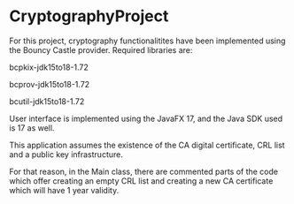 # CryptographyProject

For this project, cryptography functionalitites have been implemented using the Bouncy Castle provider. Required libraries are:

bcpkix-jdk15to18-1.72

bcprov-jdk15to18-1.72

bcutil-jdk15to18-1.72

User interface is implemented using the JavaFX 17, and the Java SDK used is 17 as well.

This application assumes the existence of the  CA digital certificate, CRL list and a public key infrastructure.

For that reason, in the Main class, there are commented parts of the code which offer creating an empty CRL list and creating a new CA certificate which will have 1 year validity.
